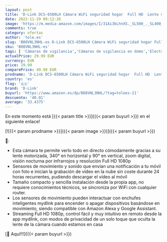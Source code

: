 ```yaml
---
layout: post
title: 'D-Link DCS-6500LH Cámara WiFi seguridad hogar  Full HD  Lente motorizada visión 360°  visión nocturna  gestión remota desde app mydlink  grabación en nube  WPA3  Alexa  negra'
date: 2022-11-29 09:12:26
image: 'https://m.media-amazon.com/images/I/31Ai3bLhnXS._SL500_._SL400_.jpg'
comments: true
category: ofertas
author: 'tole.es'
slug: 'B08VNL3NHL-es D-Link DCS-6500LH Cámara WiFi seguridad hogar Full HD...'
sku: 'B08VNL3NHL-es'
tags: [ 'Cámaras de vigilancia','Cámaras de vigilancia en domo','Electrónica','Fotografía y videocámaras','alexa','d-link','🇪🇸', ]
actualPrice: 29.99 EUR
currency: EUR
price: 29.99
comparePrice: 49.99 EUR
prodname: 'D-Link DCS-6500LH Cámara WiFi seguridad hogar  Full HD  Lente motorizada visión 360°  visión nocturna  gestión remota desde app mydlink  grabación en nube  WPA3  Alexa  negra'
country: 'es'
flag: '🇪🇸'
brand: 'D-Link'
buyurl: 'https://www.amazon.es/dp/B08VNL3NHL/?tag=tolees-21'
descuento: '40.01'
average: '33.4375'
---
```


En este momento está [{{< param title >}}]({{< param buyurl >}}) en el siguiente enlace!

[![{{< param prodname >}}]({{< param image >}})]({{< param buyurl >}})

🔎:

- Esta cámara te permite verlo todo en directo cómodamente gracias a su lente motorizada, 340° en horizontal y 90° en vertical, zoom digital, visión nocturna por infrarrojos y resolución Full HD 1080p
- Sensores de movimiento y sonido que envían una notificación a tu móvil con foto e inician la grabación de vídeo en la nube sin coste durante 24 horas recurrentes, pudiendo descargar el vídeo al móvil
- Tamaño compacto y sencilla instalación desde la propia app, no requiere conocimientos técnicos, se sincroniza por WiFi con cualquier router.
- Los sensores de movimiento pueden interactuar con enchufes inteligentes mydlink para encender o apagar dispositivos basándose en movimiento, siendo compatible con Amazon Alexa y Google Assistant.
- Streaming Full HD 1080p, control fácil y muy intuitivo en remoto desde la app mydlink, con modos de privacidad de un solo toque que oculta la lente de la cámara cuando estamos en casa

[🛒 Aquí!!!]({{< param buyurl >}})
